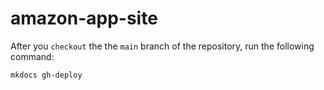 # amazon-app-site

After you `checkout` the the `main` branch of the repository, run the following command:

```
mkdocs gh-deploy
```
